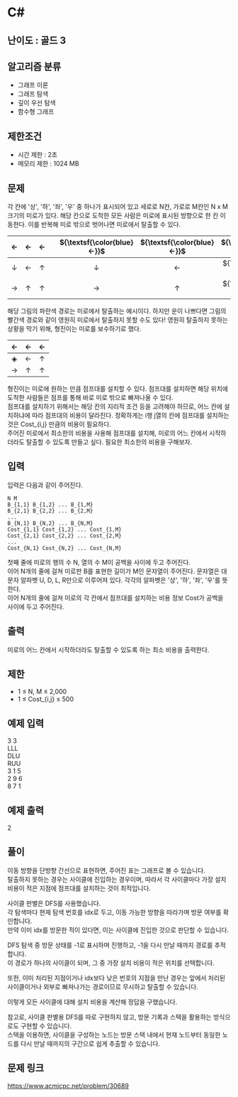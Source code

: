 # C#

## 난이도 : 골드 3

## 알고리즘 분류
  - 그래프 이론
  - 그래프 탐색
  - 깊이 우선 탐색
  - 함수형 그래프

## 제한조건
  - 시간 제한 : 2초
  - 메모리 제한 : 1024 MB

## 문제
각 칸에 '상', '하', '좌', '우' 중 하나가 표시되어 있고 세로로 N칸, 가로로 M칸인 N x M 크기의 미로가 있다. 해당 칸으로 도착한 모든 사람은 미로에 표시된 방향으로 한 칸 이동한다. 이를 반복해 미로 밖으로 벗어나면 미로에서 탈출할 수 있다.<br/>

|←|←|←||${\textsf{\color{blue}←}}$|${\textsf{\color{blue}←}}$|${\textsf{\color{blue}←}}$||←|←|←|
|:---:|:---:|:---:|:---:|:---:|:---:|:---:|:---:|:---:|:---:|:---:|
|↓|←|↑||↓|←|${\textsf{\color{blue}↑}}$||${\textsf{\color{magenta}↓}}$|${\textsf{\color{magenta}←}}$|↑|
|→|↑|↑||→|↑|${\textsf{\color{blue}↑}}$||${\textsf{\color{magenta}→}}$|${\textsf{\color{magenta}↑}}$|↑|



해당 그림의 파란색 경로는 미로에서 탈출하는 예시이다. 하지만 운이 나쁘다면 그림의 빨간색 경로와 같이 영원히 미로에서 탈출하지 못할 수도 있다! 영원히 탈출하지 못하는 상황을 막기 위해, 형진이는 미로를 보수하기로 했다.<br/>


|←|←|←|
|:---:|:---:|:---:|
|◈|←|↑|
|→|↑|↑|


형진이는 미로에 원하는 만큼 점프대를 설치할 수 있다. 점프대를 설치하면 해당 위치에 도착한 사람들은 점프를 통해 바로 미로 밖으로 빠져나올 수 있다.<br/>
점프대를 설치하기 위해서는 해당 칸의 지리적 조건 등을 고려해야 하므로, 어느 칸에 설치하냐에 따라 점프대의 비용이 달라진다. 정확하게는 i행 j열의 칸에 점프대를 설치하는 것은 Cost_{i,j} 만큼의 비용이 필요하다.<br/>
주어진 미로에서 최소한의 비용을 사용해 점프대를 설치해, 미로의 어느 칸에서 시작하더라도 탈출할 수 있도록 만들고 싶다. 필요한 최소한의 비용을 구해보자.<br/>


## 입력
입력은 다음과 같이 주어진다.<br/>

	N M 
	B_{1,1} B_{1,2} ... B_{1,M}
	B_{2,1} B_{2,2} ... B_{2,M} 
	... 
	B_{N,1} B_{N,2} ... B_{N,M} 
	Cost_{1,1} Cost_{1,2} ... Cost_{1,M} 
	Cost_{2,1} Cost_{2,2} ... Cost_{2,M}
	...
	Cost_{N,1} Cost_{N,2} ... Cost_{N,M} 


첫째 줄에 미로의 행의 수 N, 열의 수 M이 공백을 사이에 두고 주어진다.<br/>
이어 N개의 줄에 걸쳐 미로판 B를 표현한 길이가 M인 문자열이 주어진다. 문자열은 대문자 알파벳 U, D, L, R만으로 이루어져 있다. 각각의 알파벳은 '상', '하', '좌', '우'를 뜻한다.<br/>
이어 N개의 줄에 걸쳐 미로의 각 칸에서 점프대를 설치하는 비용 정보 Cost가 공백을 사이에 두고 주어진다.<br/>


## 출력
미로의 어느 칸에서 시작하더라도 탈출할 수 있도록 하는 최소 비용을 출력한다.<br/>


## 제한
  - 1 ≤ N, M ≤ 2,000
  - 1 ≤ Cost_{i,j} ≤ 500


## 예제 입력
3 3<br/>
LLL<br/>
DLU<br/>
RUU<br/>
3 1 5<br/>
2 9 6<br/>
8 7 1<br/>


## 예제 출력
2<br/>


## 풀이
이동 방향을 단방향 간선으로 표현하면, 주어진 표는 그래프로 볼 수 있습니다.<br/>
탈출하지 못하는 경우는 사이클에 진입하는 경우이며, 따라서 각 사이클마다 가장 설치 비용이 적은 지점에 점프대를 설치하는 것이 최적입니다.<br/>


사이클 판별은 DFS를 사용했습니다.<br/>
각 탐색마다 현재 탐색 번호를 idx로 두고, 이동 가능한 방향을 따라가며 방문 여부를 확인합니다.<br/>
만약 이미 idx를 방문한 적이 있다면, 이는 사이클에 진입한 것으로 판단할 수 있습니다.<br/>


DFS 탐색 중 방문 상태를 -1로 표시하며 진행하고, -1을 다시 만날 때까지 경로를 추적합니다.<br/>
이 경로가 하나의 사이클이 되며, 그 중 가장 설치 비용이 적은 위치를 선택합니다.<br/>


또한, 이미 처리된 지점이거나 idx보다 낮은 번호의 지점을 만난 경우는 앞에서 처리된 사이클이거나 외부로 빠져나가는 경로이므로 무시하고 탈출할 수 있습니다.<br/>


이렇게 모든 사이클에 대해 설치 비용을 계산해 정답을 구했습니다.<br/>


참고로, 사이클 판별용 DFS를 따로 구현하지 않고, 방문 기록과 스택을 활용하는 방식으로도 구현할 수 있습니다.<br/>
스택을 이용하면, 사이클을 구성하는 노드는 방문 스택 내에서 현재 노드부터 동일한 노드를 다시 만날 때까지의 구간으로 쉽게 추출할 수 있습니다.<br/>


## 문제 링크
https://www.acmicpc.net/problem/30689